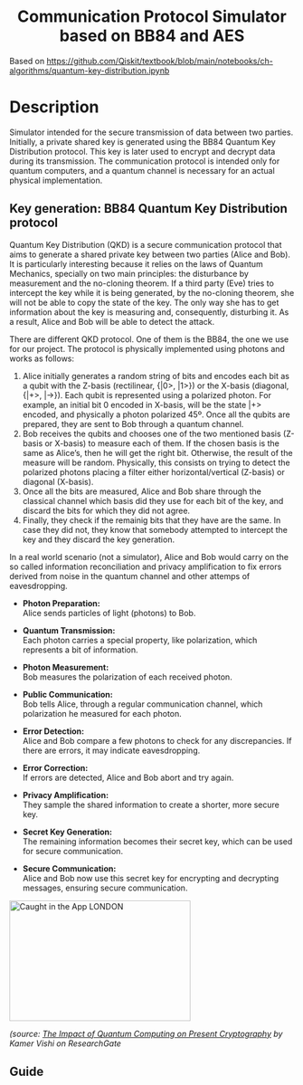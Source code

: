 <h1 align="center"> Communication Protocol Simulator based on BB84 and AES </h1>

Based on https://github.com/Qiskit/textbook/blob/main/notebooks/ch-algorithms/quantum-key-distribution.ipynb

# Description
Simulator intended for the secure transmission of data between two parties. Initially, a private shared key is generated using the BB84 Quantum Key Distribution protocol. This key is later used to encrypt and decrypt data during its transmission. The communication protocol is intended only for quantum computers, and a quantum channel is necessary for an actual physical implementation.

## Key generation: BB84 Quantum Key Distribution protocol

Quantum Key Distribution (QKD) is a secure communication protocol that aims to generate a shared private key between two parties (Alice and Bob). It is particularly interesting because it relies on the laws of Quantum Mechanics, specially on two main principles: the disturbance by measurement and the no-cloning theorem. If a third party (Eve) tries to intercept the key while it is being generated, by the no-cloning theorem, she will not be able to copy the state of the key. The only way she has to get information about the key is measuring and, consequently, disturbing it. As a result, Alice and Bob will be able to detect the attack.

There are different QKD protocol. One of them is the BB84, the one we use for our project. The protocol is physically implemented using photons and works as follows:

1. Alice initially generates a random string of bits and encodes each bit as a qubit with the Z-basis (rectilinear, {|0>, |1>}) or the X-basis (diagonal, {|+>, |->}). Each qubit is represented using a polarized photon. For example, an initial bit 0 encoded in X-basis, will be the state |+> encoded, and physically a photon polarized 45º. Once all the qubits are prepared, they are sent to Bob through a quantum channel.
2. Bob receives the qubits and chooses one of the two mentioned basis (Z-basis or X-basis) to measure each of them. If the chosen basis is the same as Alice’s, then he will get the right bit. Otherwise, the result of the measure will be random. Physically, this consists on trying to detect the polarized photons placing a filter either horizontal/vertical (Z-basis) or diagonal (X-basis).
3. Once all the bits are measured, Alice and Bob share through the classical channel which basis did they use for each bit of the key, and discard the bits for which they did not agree.
4. Finally, they check if the remainig bits that they have are the same. In case they did not, they know that somebody attempted to intercept the key and they discard the key generation.

In a real world scenario (not a simulator), Alice and Bob would carry on the so called information reconciliation and privacy amplification to fix errors derived from noise in the quantum channel and other attemps of eavesdropping.
- **Photon Preparation:**<br/>
Alice sends particles of light (photons) to Bob.

- **Quantum Transmission:**<br/>
Each photon carries a special property, like polarization, which represents a bit of information.

- **Photon Measurement:**<br/>
Bob measures the polarization of each received photon.

- **Public Communication:**<br/>
Bob tells Alice, through a regular communication channel, which polarization he measured for each photon.

- **Error Detection:**<br/>
Alice and Bob compare a few photons to check for any discrepancies. If there are errors, it may indicate eavesdropping.

- **Error Correction:**<br/>
If errors are detected, Alice and Bob abort and try again.

- **Privacy Amplification:**<br/>
They sample the shared information to create a shorter, more secure key.

- **Secret Key Generation:**<br/>
The remaining information becomes their secret key, which can be used for secure communication.

- **Secure Communication:**<br/>
Alice and Bob now use this secret key for encrypting and decrypting messages, ensuring secure communication.

<a data-flickr-embed="true" data-header="true"  href="https://www.researchgate.net/figure/Key-exchange-in-the-BB84-protocol-implemented-with-polarization-of-photons-adapted-from_fig1_324115273" title=""><img src="https://github.com/Jpark99/Quantum_Security/assets/10427379/257c7751-839a-42ac-a252-b19378e0b12f" width="320" height="213" alt="Caught in the App LONDON"></a>

 _(source: [The Impact of Quantum Computing on Present Cryptography](https://www.researchgate.net/figure/Key-exchange-in-the-BB84-protocol-implemented-with-polarization-of-photons-adapted-from_fig1_324115273) by Kamer Vishi on ResearchGate_



## Guide

